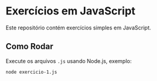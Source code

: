 # Exercícios em JavaScript

Este repositório contém exercícios simples em JavaScript.

## Como Rodar

Execute os arquivos `.js` usando Node.js, exemplo:

```bash
node exercicio-1.js
